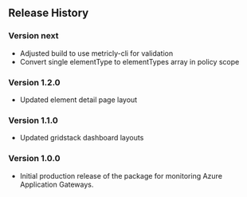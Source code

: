 ## Release History

### Version next

* Adjusted build to use metricly-cli for validation
* Convert single elementType to elementTypes array in policy scope

### Version 1.2.0

* Updated element detail page layout

### Version 1.1.0

* Updated gridstack dashboard layouts

### Version 1.0.0

* Initial production release of the package for monitoring Azure Application Gateways.
